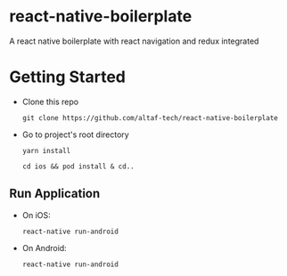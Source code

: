 # react-native-boilerplate
A react native boilerplate with react navigation and redux integrated


# Getting Started
* Clone this repo

  ```git clone https://github.com/altaf-tech/react-native-boilerplate```
  
* Go to project's root directory
  
  ```yarn install```
 
  ```cd ios && pod install & cd..```
  
## Run Application

* On iOS:

  ```react-native run-android```

* On Android:

  ```react-native run-android```

